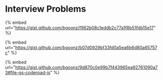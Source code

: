 # Interview Problems

{% embed url="https://gist.github.com/bgoonz/f962b08c1eddb2c77a1f8b51fdb15e17" %}



{% embed url="https://gist.github.com/bgoonz/b07d0929bf33fd0a5ea6b6d80a65757c" %}

{% embed url="https://gist.github.com/bgoonz/9d870c0e99b7f443965ea92761090a73#file-gs-coderpad-js" %}
